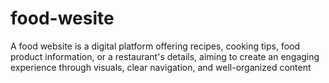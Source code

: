 # food-wesite
A food website is a digital platform offering recipes, cooking tips, food product information, or a restaurant's details, aiming to create an engaging experience through visuals, clear navigation, and well-organized content
